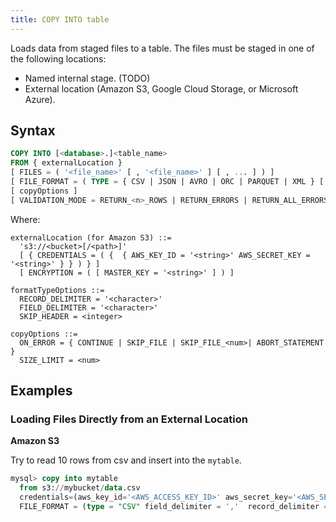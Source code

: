 ```yaml
---
title: COPY INTO table
---
```


Loads data from staged files to a table. The files must be staged in one of the following locations:

* Named internal stage. (TODO)
* External location (Amazon S3, Google Cloud Storage, or Microsoft Azure).

## Syntax

```sql
COPY INTO [<database>.]<table_name>
FROM { externalLocation }
[ FILES = ( '<file_name>' [ , '<file_name>' ] [ , ... ] ) ]
[ FILE_FORMAT = ( TYPE = { CSV | JSON | AVRO | ORC | PARQUET | XML } [ formatTypeOptions ] } ) ]
[ copyOptions ]
[ VALIDATION_MODE = RETURN_<n>_ROWS | RETURN_ERRORS | RETURN_ALL_ERRORS ]
```

Where:
```
externalLocation (for Amazon S3) ::=
  's3://<bucket>[/<path>]'
  [ { CREDENTIALS = ( {  { AWS_KEY_ID = '<string>' AWS_SECRET_KEY = '<string>' } } ) } ]
  [ ENCRYPTION = ( [ MASTER_KEY = '<string>' ] ) ]
```

```
formatTypeOptions ::=
  RECORD_DELIMITER = '<character>' 
  FIELD_DELIMITER = '<character>' 
  SKIP_HEADER = <integer>
```

```
copyOptions ::=
  ON_ERROR = { CONTINUE | SKIP_FILE | SKIP_FILE_<num>| ABORT_STATEMENT }
  SIZE_LIMIT = <num>
```

## Examples

### Loading Files Directly from an External Location

**Amazon S3**

Try to read 10 rows from csv and insert into the `mytable`.
```sql
mysql> copy into mytable
  from s3://mybucket/data.csv
  credentials=(aws_key_id='<AWS_ACCESS_KEY_ID>' aws_secret_key='<AWS_SECRET_ACCESS_KEY>')
  FILE_FORMAT = (type = "CSV" field_delimiter = ','  record_delimiter = '\n' skip_header = 1) size_limit=10;
```
